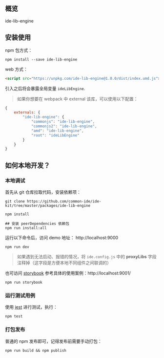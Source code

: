 ## 概览

ide-lib-engine

## 安装使用

npm 包方式：
```shell
npm install --save ide-lib-engine
```

web 方式：
```html
<script src="https://unpkg.com/ide-lib-engine@1.0.0/dist/index.umd.js"></script>
```
引入之后将会暴露全局变量 `ideLibEngine`.

> 如果你想要在 webpack 中 external 该库，可以使用以下配置：
```js
{
    externals: {
        "ide-lib-engine": {
            "commonjs": "ide-lib-engine",
            "commonjs2": "ide-lib-engine",
            "amd": "ide-lib-engine",
            "root": "ideLibEngine"
        }
    }
}
```

## 如何本地开发？

### 本地调试

首先从 git 仓库拉取代码，安装依赖项：
```shell
git clone https://github.com/common-ide/ide-kit/tree/master/packages/ide-lib-engine

npm install

## 安装 peerDependencies 依赖包
npm run install:all
```

运行以下命令后，访问 demo 地址： http://localhost:9000
```shell
npm run dev
```
> 如果遇到无法启动、报错的情况，将 `ide.config.js` 中的 **proxyLibs** 字段注释掉（这字段是方便本地不同组件之间联调的）

也可访问 [storybook](https://github.com/storybooks/storybook) 参考具体的使用案例：http://localhost:9001/
```shell
npm run storybook
```

### 运行测试用例

使用 [jest](https://jestjs.io) 进行测试，执行：

```shell
npm test
```

### 打包发布

普通的 npm 发布即可，记得发布前需要手动打包：

```shell
npm run build && npm publish
```


